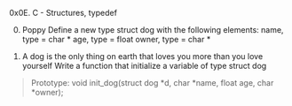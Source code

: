 0x0E. C - Structures, typedef

0. Poppy    Define a new type struct dog with the following elements:
name, type = char *
age, type = float
owner, type = char *

1. A dog is the only thing on earth that loves you more than you love yourself  Write a function that initialize a variable of type struct dog
>Prototype: void init_dog(struct dog *d, char *name, float age, char *owner);
